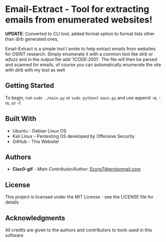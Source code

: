 # Email-Extract - Tool for extracting emails from enumerated websites!

**UPDATE**: Converted to CLI tool, added format option to format lists other than dirb generated ones, 

Email-Extract is a simple tool I wrote to help extract emails from websites for OSINT research. Simply enumerate it with a common tool like *dirb* or *wfuzz* and in the output file add '(CODE:200)'. The file will then be parsed and scanned for emails, of course you can automatically enumerate the site with *dirb* with my tool as well.

## Getting Started

To begin, run ``` sudo ./main.py ``` or ``` sudo python3 main.py ``` and use append -a, -m, or -f

## Built With

* Ubuntu - Debian Linux OS
* Kali Linux - Pentesting OS developed by Offensive Security
* GitHub - This Website!

## Authors

* **Cisc0-gif** - *Main Contributor/Author*: Ecorp7@protonmail.com

## License

This project is licensed under the MIT License - see the LICENSE file for details


## Acknowledgments

All credits are given to the authors and contributors to tools used in this software
